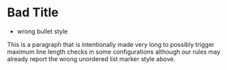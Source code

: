 # Bad Title

* wrong bullet style

This is a paragraph that is intentionally made very long to possibly trigger maximum line length checks in some configurations although our rules may already report the wrong unordered list marker style above.


